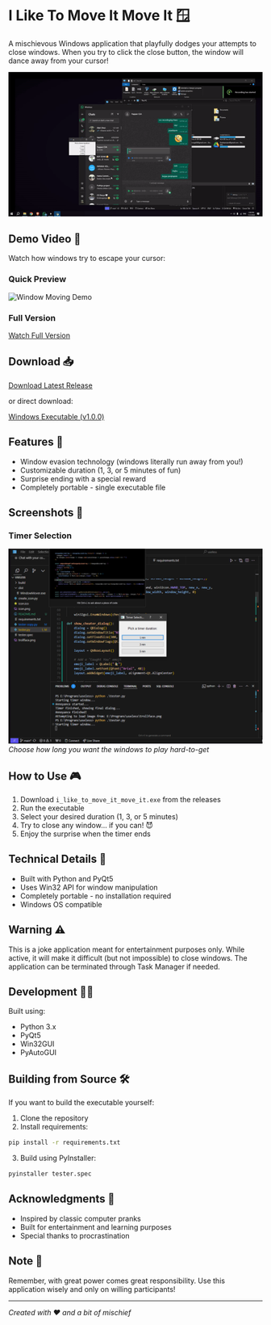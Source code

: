 # I Like To Move It Move It 🪟

A mischievous Windows application that playfully dodges your attempts to close windows. When you try to click the close button, the window will dance away from your cursor! 

![Window Moving Demo](assets/window_moving.gif)

## Demo Video 🎥

Watch how windows try to escape your cursor:

### Quick Preview

![Window Moving Demo](assets/demo.gif)

### Full Version
[Watch Full Version](https://github.com/Abelboby/move_it_move_it/issues/1#issue-2631222203)

## Download 📥

[Download Latest Release](https://github.com/Abelboby/move_it_move_it/releases/latest)

or direct download:

[Windows Executable (v1.0.0)](https://github.com/Abelboby/move_it_move_it/releases/download/on/i_like_to_move_it_move_it.exe)

## Features 🎯

- Window evasion technology (windows literally run away from you!)
- Customizable duration (1, 3, or 5 minutes of fun)
- Surprise ending with a special reward
- Completely portable - single executable file

## Screenshots 📸

### Timer Selection
![Timer Selection](assets/timer_selection.png)
*Choose how long you want the windows to play hard-to-get*

## How to Use 🎮

1. Download `i_like_to_move_it_move_it.exe` from the releases
2. Run the executable
3. Select your desired duration (1, 3, or 5 minutes)
4. Try to close any window... if you can! 😈
5. Enjoy the surprise when the timer ends

## Technical Details 🔧

- Built with Python and PyQt5
- Uses Win32 API for window manipulation
- Completely portable - no installation required
- Windows OS compatible

## Warning ⚠️

This is a joke application meant for entertainment purposes only. While active, it will make it difficult (but not impossible) to close windows. The application can be terminated through Task Manager if needed.

## Development 👨‍💻

Built using:
- Python 3.x
- PyQt5
- Win32GUI
- PyAutoGUI

## Building from Source 🛠️

If you want to build the executable yourself:

1. Clone the repository
2. Install requirements:
```bash
pip install -r requirements.txt
```
3. Build using PyInstaller:
```bash
pyinstaller tester.spec
```

## Acknowledgments 🙏

- Inspired by classic computer pranks
- Built for entertainment and learning purposes
- Special thanks to procrastination

## Note 📝

Remember, with great power comes great responsibility. Use this application wisely and only on willing participants! 

---
*Created with ❤️ and a bit of mischief*